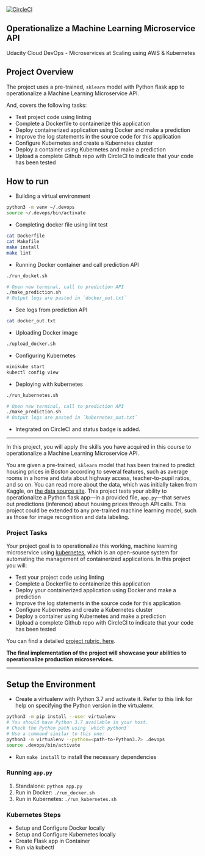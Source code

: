 [![CircleCI](https://dl.circleci.com/status-badge/img/gh/hmarn/project-ml-microservice-kubernetes/tree/main.svg?style=svg)](https://dl.circleci.com/status-badge/redirect/gh/hmarn/project-ml-microservice-kubernetes/tree/main)

## Operationalize a Machine Learning Microservice API
Udacity Cloud DevOps - Microservices at Scaling using AWS & Kubernetes

## Project Overview
The project uses a pre-trained, `sklearn` model with Python flask app to operationalize a Machine Learning Microservice API.

And, covers the following tasks:

- Test project code using linting
- Complete a Dockerfile to containerize this application
- Deploy containerized application using Docker and make a prediction
- Improve the log statements in the source code for this application
- Configure Kubernetes and create a Kubernetes cluster
- Deploy a container using Kubernetes and make a prediction
- Upload a complete Github repo with CircleCI to indicate that your code has been tested


## How to run
- Building a virtual environment 

```bash
python3 -m venv ~/.devops
source ~/.devops/bin/activate
```

- Completing docker file using lint test

```bash
cat Dockerfile
cat Makefile
make install
make lint
```

- Running Docker container and call prediction API

```bash
./run_docket.sh
```

```bash
# Open new terminal, call to prediction API
./make_prediction.sh
# Output logs are pasted in `docker_out.txt`
```

- See logs from prediction API

```bash
cat docker_out.txt
```

- Uploading Docker image

```bash
./upload_docker.sh
```

- Configuring Kubernetes

```bash
minikube start
kubectl config view
```

- Deploying with kubernetes

```bash
./run_kubernetes.sh
```

```bash
# Open new terminal, call to prediction API
./make_prediction.sh
# Output logs are pasted in `kubernetes_out.txt`
```

- Integrated on CircleCI and status badge is added.

---

In this project, you will apply the skills you have acquired in this course to operationalize a Machine Learning Microservice API. 

You are given a pre-trained, `sklearn` model that has been trained to predict housing prices in Boston according to several features, such as average rooms in a home and data about highway access, teacher-to-pupil ratios, and so on. You can read more about the data, which was initially taken from Kaggle, on [the data source site](https://www.kaggle.com/c/boston-housing). This project tests your ability to operationalize a Python flask app—in a provided file, `app.py`—that serves out predictions (inference) about housing prices through API calls. This project could be extended to any pre-trained machine learning model, such as those for image recognition and data labeling.

### Project Tasks

Your project goal is to operationalize this working, machine learning microservice using [kubernetes](https://kubernetes.io/), which is an open-source system for automating the management of containerized applications. In this project you will:
* Test your project code using linting
* Complete a Dockerfile to containerize this application
* Deploy your containerized application using Docker and make a prediction
* Improve the log statements in the source code for this application
* Configure Kubernetes and create a Kubernetes cluster
* Deploy a container using Kubernetes and make a prediction
* Upload a complete Github repo with CircleCI to indicate that your code has been tested

You can find a detailed [project rubric, here](https://review.udacity.com/#!/rubrics/2576/view).

**The final implementation of the project will showcase your abilities to operationalize production microservices.**

---

## Setup the Environment

* Create a virtualenv with Python 3.7 and activate it. Refer to this link for help on specifying the Python version in the virtualenv. 
```bash
python3 -m pip install --user virtualenv
# You should have Python 3.7 available in your host. 
# Check the Python path using `which python3`
# Use a command similar to this one:
python3 -m virtualenv --python=<path-to-Python3.7> .devops
source .devops/bin/activate
```
* Run `make install` to install the necessary dependencies

### Running `app.py`

1. Standalone:  `python app.py`
2. Run in Docker:  `./run_docker.sh`
3. Run in Kubernetes:  `./run_kubernetes.sh`

### Kubernetes Steps

* Setup and Configure Docker locally
* Setup and Configure Kubernetes locally
* Create Flask app in Container
* Run via kubectl

